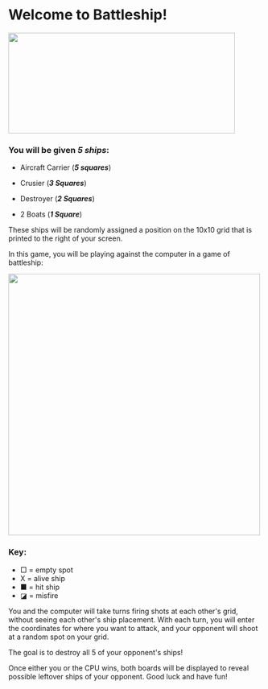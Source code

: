# Welcome to Battleship! 

<img src="https://creazilla-store.fra1.digitaloceanspaces.com/cliparts/3868258/battleship-clipart-md.png" width="450" height="200" />

### You will be given _5 ships_:

- Aircraft Carrier (**_5 squares_**)

- Crusier (**_3 Squares_**)

- Destroyer (**_2 Squares_**)

- 2 Boats (**_1 Square_**)

These ships will be randomly assigned a position on the 10x10 grid that is printed to the right of your screen.

In this game, you will be playing against the computer in a game of battleship:

<img src="https://i.postimg.cc/ZnKNhjVj/Screenshot-2023-12-02-141526.png" width="500" height="520" />

### Key:
- □ = empty spot
- X = alive ship
- ■ = hit ship
- ◪ = misfire

You and the computer will take turns firing shots at each other's grid, without seeing each other's ship placement. With each turn, you will enter the coordinates for where you want to attack, and your opponent will shoot at a random spot on your grid.

The goal is to destroy all 5 of your opponent's ships!

Once either you or the CPU wins, both boards will be displayed to reveal possible leftover ships of your opponent. Good luck and have fun!
